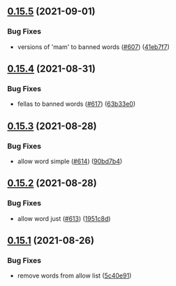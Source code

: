 ## [0.15.5](https://github.com/EddieHubCommunity/EddieBot/compare/v0.15.4...v0.15.5) (2021-09-01)


### Bug Fixes

* versions of 'mam' to banned words ([#607](https://github.com/EddieHubCommunity/EddieBot/issues/607)) ([41eb7f7](https://github.com/EddieHubCommunity/EddieBot/commit/41eb7f7bf52f13e829bbe48017f8e647ab9963f2))



## [0.15.4](https://github.com/EddieHubCommunity/EddieBot/compare/v0.15.3...v0.15.4) (2021-08-31)


### Bug Fixes

* fellas to banned words ([#617](https://github.com/EddieHubCommunity/EddieBot/issues/617)) ([63b33e0](https://github.com/EddieHubCommunity/EddieBot/commit/63b33e0ecd962174ddfebc5e44a5c4987e1c27e1))



## [0.15.3](https://github.com/EddieHubCommunity/EddieBot/compare/v0.15.2...v0.15.3) (2021-08-28)


### Bug Fixes

* allow word simple ([#614](https://github.com/EddieHubCommunity/EddieBot/issues/614)) ([90bd7b4](https://github.com/EddieHubCommunity/EddieBot/commit/90bd7b4ec3668ebfb95902b49be355d0e7c11bbf))



## [0.15.2](https://github.com/EddieHubCommunity/EddieBot/compare/v0.15.1...v0.15.2) (2021-08-28)


### Bug Fixes

* allow word just ([#613](https://github.com/EddieHubCommunity/EddieBot/issues/613)) ([1951c8d](https://github.com/EddieHubCommunity/EddieBot/commit/1951c8d6857025a6f5c5c62f89b54cd82c776ff8))



## [0.15.1](https://github.com/EddieHubCommunity/EddieBot/compare/v0.15.0...v0.15.1) (2021-08-26)


### Bug Fixes

* remove words from allow list ([5c40e91](https://github.com/EddieHubCommunity/EddieBot/commit/5c40e91d0cc484f66ac807a59e8da94d813bda27))



